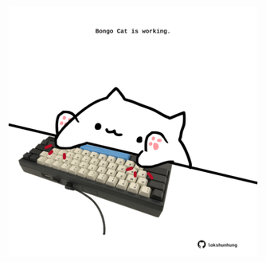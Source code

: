 <!-- built at 31/03/2021, 13:16:41 UTC -->
<p align="center">
  <img width="500" height="500" src="./ReadmeImage.svg">
</p>

